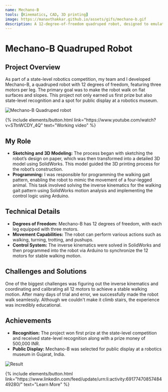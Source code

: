 ```yaml
---
name: Mechano-B
tools: [Kinematics, CAD, 3D printing]
image: https://manavthakkar.github.io/assets/gifs/mechano-b.gif
description: A 12-degree-of-freedom quadruped robot, designed to emulate the movements of a four-legged animal, demonstrates walking, trotting, and turning capabilities. This robot is showcased at a robotics museum.
---
```

# Mechano-B Quadruped Robot

## Project Overview

As part of a state-level robotics competition, my team and I developed Mechano-B, a quadruped robot with 12 degrees of freedom, featuring three motors per leg. The primary goal was to make the robot walk on flat surfaces and slopes. This project not only earned us first prize but also state-level recognition and a spot for public display at a robotics museum.

![Mechano-B Quadruped robot](https://manavthakkar.github.io/assets/images/mechano-b.png)

<p class="text-center">
{% include elements/button.html link="https://www.youtube.com/watch?v=STtnWCDY_4Q" text="Working video" %}
</p>

## My Role

- **Sketching and 3D Modeling:** The process began with sketching the robot’s design on paper, which was then transformed into a detailed 3D model using SolidWorks. This model guided the 3D printing process for the robot’s construction.
- **Programming:** I was responsible for programming the walking gait pattern, enabling the robot to mimic the movement of a four-legged animal. This task involved solving the inverse kinematics for the walking gait pattern using SolidWorks motion analysis and implementing the control logic using Arduino.

## Technical Details

- **Degrees of Freedom:** Mechano-B has 12 degrees of freedom, with each leg equipped with three motors.
- **Movement Capabilities:** The robot can perform various actions such as walking, turning, trotting, and pushups.
- **Control System:** The inverse kinematics were solved in SolidWorks and then programmed into the robot via Arduino to synchronize the 12 motors for stable walking motion.

## Challenges and Solutions

One of the biggest challenges was figuring out the inverse kinematics and coordinating and calibrating all 12 motors to achieve a stable walking motion. After many days of trial and error, we successfully made the robot walk seamlessly. Although we couldn't make it climb stairs, the experience was incredibly educational.

## Achievements

- **Recognition:** The project won first prize at the state-level competition and received state-level recognition along with a prize money of 500,000 INR.
- **Public Display:** Mechano-B was selected for public display at a robotics museum in Gujarat, India.

![Result](https://manavthakkar.github.io/assets/images/quadruped_result.jpg)

<p class="text-center">
{% include elements/button.html link="https://www.linkedin.com/feed/update/urn:li:activity:6917747085748449280/" text="Learn More" %}
</p>